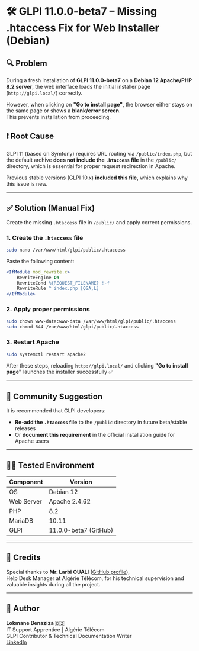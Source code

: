 # 🛠️ GLPI 11.0.0-beta7 – Missing .htaccess Fix for Web Installer (Debian)

## 🔍 Problem

During a fresh installation of **GLPI 11.0.0-beta7** on a **Debian 12 Apache/PHP 8.2 server**, the web interface loads the initial installer page (`http://glpi.local/`) correctly.

However, when clicking on **"Go to install page"**, the browser either stays on the same page or shows a **blank/error screen**.  
This prevents installation from proceeding.

## ❗ Root Cause

GLPI 11 (based on Symfony) requires URL routing via `/public/index.php`, but the default archive **does not include the `.htaccess` file** in the `/public/` directory, which is essential for proper request redirection in Apache.

Previous stable versions (GLPI 10.x) **included this file**, which explains why this issue is new.

---

## ✅ Solution (Manual Fix)

Create the missing `.htaccess` file in `/public/` and apply correct permissions.

### 1. Create the `.htaccess` file

```bash
sudo nano /var/www/html/glpi/public/.htaccess
```

Paste the following content:

```apache
<IfModule mod_rewrite.c>
    RewriteEngine On
    RewriteCond %{REQUEST_FILENAME} !-f
    RewriteRule ^ index.php [QSA,L]
</IfModule>
```

### 2. Apply proper permissions

```bash
sudo chown www-data:www-data /var/www/html/glpi/public/.htaccess
sudo chmod 644 /var/www/html/glpi/public/.htaccess
```

### 3. Restart Apache

```bash
sudo systemctl restart apache2
```

After these steps, reloading `http://glpi.local/` and clicking **"Go to install page"** launches the installer successfully ✅

---

## 💬 Community Suggestion

It is recommended that GLPI developers:

- **Re-add the `.htaccess` file** to the `/public` directory in future beta/stable releases
- Or **document this requirement** in the official installation guide for Apache users

---

## 👨‍💻 Tested Environment

| Component     | Version               |
|---------------|------------------------|
| OS            | Debian 12              |
| Web Server    | Apache 2.4.62          |
| PHP           | 8.2                    |
| MariaDB       | 10.11                  |
| GLPI          | 11.0.0-beta7 (GitHub)  |

---

## 🙌 Credits

Special thanks to **Mr. Larbi OUALI** ([GitHub profile](https://github.com/babydunet)),  
Help Desk Manager at Algérie Télécom, for his technical supervision and valuable insights during all the project.

---

## 🧠 Author

**Lokmane Benaziza** 🇩🇿  
IT Support Apprentice | Algérie Télécom  
GLPI Contributor & Technical Documentation Writer  
[LinkedIn](https://www.linkedin.com/in/benazizalokmane/)
